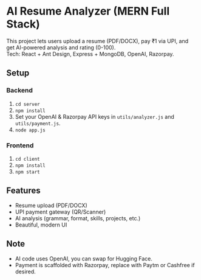 # AI Resume Analyzer (MERN Full Stack)

This project lets users upload a resume (PDF/DOCX), pay ₹1 via UPI, and get AI-powered analysis and rating (0-100).  
Tech: React + Ant Design, Express + MongoDB, OpenAI, Razorpay.

## Setup

### Backend
1. `cd server`
2. `npm install`
3. Set your OpenAI & Razorpay API keys in `utils/analyzer.js` and `utils/payment.js`.
4. `node app.js`

### Frontend
1. `cd client`
2. `npm install`
3. `npm start`

## Features
- Resume upload (PDF/DOCX)
- UPI payment gateway (QR/Scanner)
- AI analysis (grammar, format, skills, projects, etc.)
- Beautiful, modern UI

## Note
- AI code uses OpenAI, you can swap for Hugging Face.
- Payment is scaffolded with Razorpay, replace with Paytm or Cashfree if desired.



